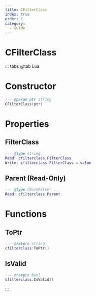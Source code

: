 ```yaml
---
title: CFilterClass
index: true
order: 2
category:
  - Guide
---
```


# CFilterClass

::: tabs
@tab Lua
# Constructor
```lua
--- @param ptr string
CFilterClass(ptr)
```
# Properties
## FilterClass 
```lua
--- @type string
Read: cfilterclass.FilterClass
Write: cfilterclass.FilterClass = value
```
## Parent (Read-Only)
```lua
--- @type CBaseFilter
Read: cfilterclass.Parent
```
# Functions
## ToPtr
```lua
--- @return string
cfilterclass:ToPtr()
```
## IsValid
```lua
--- @return bool
cfilterclass:IsValid()
```

:::